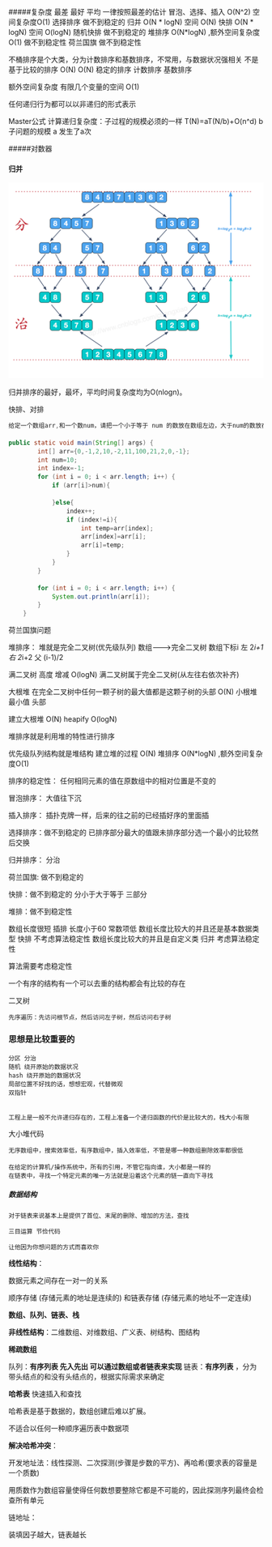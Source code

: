 #####复杂度
最差
最好
平均
一律按照最差的估计
冒泡、选择、插入 O(N^2) 空间复杂度O(1)
选择排序                               做不到稳定的
归并 O(N * logN)  空间 O(N)
快排 O(N * logN)  空间 O(logN) 随机快排   做不到稳定的
堆排序 O(N*logN) ,额外空间复杂度O(1)       做不到稳定性
荷兰国旗                                 做不到稳定性

不桶排序是个大类，分为计数排序和基数排序，不常用，与数据状况强相关
不是基于比较的排序 O(N) O(N)  稳定的排序
计数排序
基数排序

额外空间复杂度 
有限几个变量的空间 O(1)


任何递归行为都可以以非递归的形式表示

Master公式 计算递归复杂度：子过程的规模必须的一样
T(N)=aT(N/b)+O(n^d)
b 子问题的规模
a 发生了a次

#####对数器



#### 归并

![image-20181226175350884](./merge.png)

归并排序的最好，最坏，平均时间复杂度均为O(nlogn)。



快排、对排



````java
给定一个数组arr,和一个数num，请把一个小于等于 num 的数放在数组左边，大于num的数放在数组右边

public static void main(String[] args) {
		int[] arr={0,-1,2,10,-2,11,100,21,2,0,-1};
		int num=10;
		int index=-1;
		for (int i = 0; i < arr.length; i++) {
			if (arr[i]>num){
			
			}else{
				index++;
				if (index!=i){
					int temp=arr[index];
					arr[index]=arr[i];
					arr[i]=temp;
				}
			}
		}
		
		for (int i = 0; i < arr.length; i++) {
			System.out.println(arr[i]);
		}
	}
````



荷兰国旗问题

堆排序：
堆就是完全二叉树(优先级队列)
数组--->完全二叉树  数组下标i 左 2*i+1 右 2*i+2 父 (i-1)/2

满二叉树 高度 增减 O(logN)
满二叉树属于完全二叉树(从左往右依次补齐)

大根堆 在完全二叉树中任何一颗子树的最大值都是这颗子树的头部 O(N)
小根堆 最小值 头部

建立大根堆 O(N) heapify O(logN)

堆排序就是利用堆的特性进行排序


优先级队列结构就是堆结构
建立堆的过程 O(N)
堆排序 O(N*logN) ,额外空间复杂度O(1)


排序的稳定性：
任何相同元素的值在原数组中的相对位置是不变的


冒泡排序：
大值往下沉

插入排序：
插扑克牌一样，后来的往之前的已经插好序的里面插

选择排序：做不到稳定的
已排序部分最大的值跟未排序部分选一个最小的比较然后交换


归并排序：
分治

荷兰国旗: 做不到稳定的

快排：做不到稳定的
分小于大于等于 三部分

堆排：做不到稳定性 

数组长度很短  插排  长度小于60       常数项低
数组长度比较大的并且还是基本数据类型 快排   不考虑算法稳定性
数组长度比较大的并且是自定义类  归并       考虑算法稳定性

算法需要考虑稳定性

一个有序的结构有一个可以去重的结构都会有比较的存在


二叉树
```$xslt
先序遍历：先访问根节点，然后访问左子树，然后访问右子树
```

### 思想是比较重要的
```$xslt
分区 分治
随机 绕开原始的数据状况
hash 绕开原始的数据状况
局部位置不好找的话，想想宏观，代替微观
双指针


工程上是一般不允许递归存在的，工程上准备一个递归函数的代价是比较大的，栈大小有限
```

大小堆代码


```
无序数组中，搜索效率低，有序数组中，插入效率低，不管是哪一种数组删除效率都很低

在给定的计算机/操作系统中，所有的引用，不管它指向谁，大小都是一样的
在链表中，寻找一个特定元素的唯一方法就是沿着这个元素的链一直向下寻找
```




##### 数据结构
```
对于链表来说基本上是提供了首位、末尾的删除、增加的方法，查找
```



```
三目运算 节俭代码
```

```$xslt
让他因为你想问题的方式而喜欢你
```

















**线性结构**：

数据元素之间存在一对一的关系

顺序存储 (存储元素的地址是连续的) 和链表存储  (存储元素的地址不一定连续)

 **数组、队列、链表、栈**

**非线性结构**：二维数组、对维数组、广义表、树结构、图结构



**稀疏数组**

队列：**有序列表 先入先出 可以通过数组或者链表来实现**
链表：**有序列表** ，分为带头结点的和没有头结点的，根据实际需求来确定



**哈希表**
快速插入和查找

哈希表是基于数据的，数组创建后难以扩展。

不适合以任何一种顺序遍历表中数据项

**解决哈希冲突**：

开发地址法：线性探测、二次探测(步骤是步数的平方)、再哈希(要求表的容量是一个质数)

用质数作为数组容量使得任何数想要整除它都是不可能的，因此探测序列最终会检查所有单元

链地址：

装填因子越大，链表越长

























